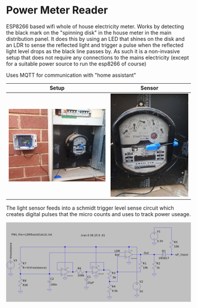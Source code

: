 # Power Meter Reader

ESP8266 based wifi whole of house electricity meter.  Works by detecting the black mark on the "spinning disk" in the house meter in the main distribution panel. It does this by using an LED that shines on the disk and an LDR to sense the reflected light and trigger a pulse when the reflected light level drops as the black line passes by. As such it is a non-invasive setup that does not require any connections to the mains electricity (except for a suitable power source to run the esp8266 of course)

Uses MQTT for communication with "home assistant"

Setup | Sensor
:----------:|:----------:
![metersetup](https://github.com/CraigHoffmann/power-meter-reader/blob/master/Images/metersetup.jpg?raw=true) | ![sensor](https://github.com/CraigHoffmann/power-meter-reader/blob/master/Images/sensor.jpg?raw=true)

The light sensor feeds into a schmidt trigger level sense circuit which creates digital pulses that the micro counts and uses to track power useage.

![circuit](https://github.com/CraigHoffmann/power-meter-reader/blob/master/circuit.png?raw=true)
